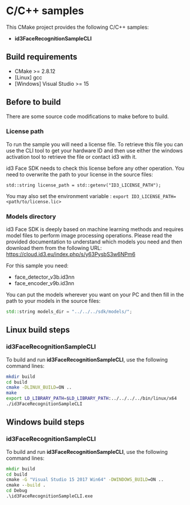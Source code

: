 # C/C++ samples

This CMake project provides the following C/C++ samples: 
* **id3FaceRecognitionSampleCLI**

## Build requirements

* CMake >= 2.8.12
* [Linux] gcc
* [Windows] Visual Studio >= 15

## Before to build

There are some source code modifications to make before to build.

### License path

To run the sample you will need a license file. To retrieve this file you can use the CLI tool to get your hardware ID and then use either the windows activation tool to retrieve the file or contact id3 with it.

id3 Face SDK needs to check this license before any other operation. You need to overwrite the path to your license in the source files: 

```
std::string license_path = std::getenv("ID3_LICENSE_PATH");
```

You may also set the environment variable : `export ID3_LICENSE_PATH=<path/to/license.lic>`

### Models directory

id3 Face SDK is deeply based on machine learning methods and requires model files to perform image processing operations. Please read the provided documentation to understand which models you need and then download them from the following URL: https://cloud.id3.eu/index.php/s/y63PysbS3w6NPm6

For this sample you need:
- face_detector_v3b.id3nn
- face_encoder_v9b.id3nn

You can put the models wherever you want on your PC and then fill in the path to your models in the source files:
```c++    
std::string models_dir = "../../../sdk/models/";
```

## Linux build steps

### id3FaceRecognitionSampleCLI

To build and run **id3FaceRecognitionSampleCLI**, use the following command lines:

```bash
mkdir build
cd build
cmake -DLINUX_BUILD=ON ..
make
export LD_LIBRARY_PATH=$LD_LIBRARY_PATH:../../../../bin/linux/x64
./id3FaceRecognitionSampleCLI
```

## Windows build steps

### id3FaceRecognitionSampleCLI

To build and run **id3FaceRecognitionSampleCLI**, use the following command lines:
```bat
mkdir build
cd build
cmake -G "Visual Studio 15 2017 Win64" -DWINDOWS_BUILD=ON ..
cmake --build .
cd Debug
.\id3FaceRecognitionSampleCLI.exe
```